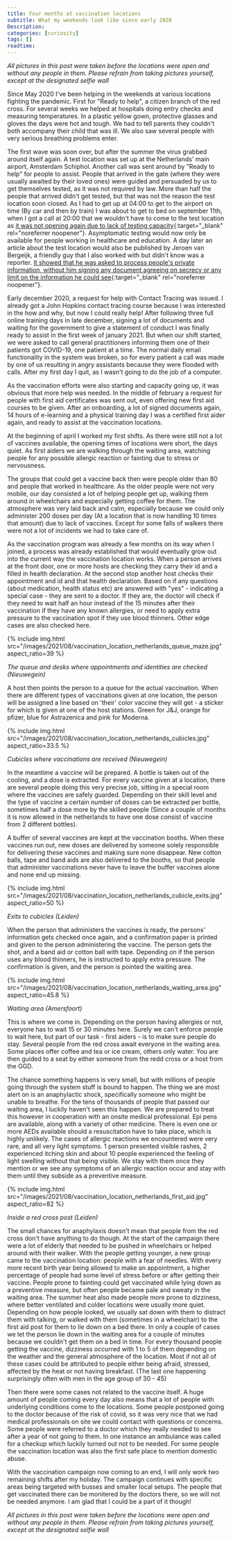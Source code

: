 ```yaml
---
title: Four months at vaccination locations
subtitle: What my weekends look like since early 2020
Description:
categories: [curiosity]
tags: []
readtime:
---
```


_All pictures in this post were taken before the locations were open and without any people in them. Please refrain from taking pictures yourself, except at the designated selfie wall_

Since May 2020 I've been helping in the weekends at various locations fighting the pandemic. First for "Ready to help", a citizen branch of the red cross. For several weeks we helped at hospitals doing entry checks and measuring temperatures. In a plastic yellow gown, protective glasses and gloves the days were hot and tough. We had to tell parents they couldn't both accompany their child that was ill. We also saw several people with very serious breathing problems enter.

The first wave was soon over, but after the summer the virus grabbed around itself again. A test location was set up at the Netherlands' main airport, Amsterdam Schiphol. Another call was sent around by "Ready to help" for people to assist. People that arrived in the gate (where they were usually awaited by their loved ones) were guided and persuaded by us to get themselves tested, as it was not required by law. More than half the people that arrived didn't get tested, but that was not the reason the test location soon closed. As I had to get up at 04:00 to get to the airport on time (By car and then by train) I was about to get to bed on september 11th, when I got a call at 20:00 that we wouldn't have to come to the test location as [it was not opening again due to lack of testing capacity](https://www.ggdkennemerland.nl/nieuws/2020/09/Kabinetsbesluit-teststraat-Schiphol-tijdelijk-dicht){:target="_blank" rel="noreferrer noopener"}. Asymptomatic testing would now only be available for people working in healthcare and education. A day later an article about the test location would also be published by Jeroen van Bergeijk, a friendly guy that I also worked with but didn't know was a reporter. [It showed that he was asked to process people's private information, without him signing any document agreeing on secrecy or any limit on the information he could see](https://www.volkskrant.nl/nieuws-achtergrond/ik-werkte-in-de-teststraat-op-schiphol-corona-testing-this-way-maar-mensen-liepen-me-straal-voorbij~bf015da7/){:target="_blank" rel="noreferrer noopener"}.  

Early december 2020, a request for help with Contact Tracing was issued. I already got a John Hopkins contact tracing course because I was interested in the how and why, but now I could really help! After following three full online training days in late december, signing a lot of documents and waiting for the government to give a statement of conduct I was finally ready to assist in the first week of january 2021. But when our shift started, we were asked to call general practitioners informing them one of their patients got COVID-19, one patient at a time. The normal daily email functionality in the system was broken, so for every patient a call was made by one of us resulting in angry assistants because they were flooded with calls. After my first day I quit, as I wasn't going to do the job of a computer.

As the vaccination efforts were also starting and capacity going up, it was obvious that more help was needed. In the middle of february a request for people with first aid certificates was sent out, even offering new first aid courses to be given. After an onboarding, a lot of signed documents again, 14 hours of e-learning and a physical training day I was a certified first aider again, and ready to assist at the vaccination locations.

At the beginning of april I worked my first shifts. As there were still not a lot of vaccines available, the opening times of locations were short, the days quiet. As first aiders we are walking through the waiting area, watching people for any possible allergic reaction or fainting due to stress or nervousness.

The groups that could get a vaccine back then were people older than 80 and people that worked in healthcare. As the older people were not very mobile, our day consisted a lot of helping people get up, walking them around in wheelchairs and especially getting coffee for them. The atmosphere was very laid back and calm, especially because we could only administer 200 doses per day (At a location that is now handling 10 times that amount) due to lack of vaccines. Except for some falls of walkers there were not a lot of incidents we had to take care of.

As the vaccination program was already a few months on its way when I joined, a process was already established that would eventually grow out into the current way the vaccination location works. When a person arrives at the front door, one or more hosts are checking they carry their id and a filled in health declaration. At the second stop another host checks their appointment and id and that health declaration. Based on if any questions (about medication, health status etc) are answered with "yes" - indicating a special case - they are sent to a doctor. If they are, the doctor will check if they need to wait half an hour instead of the 15 minutes after their vaccination if they have any known allergies, or need to apply extra pressure to the vaccination spot if they use blood thinners. Other edge cases are also checked here.

{% include img.html src="/images/2021/08/vaccination_location_netherlands_queue_maze.jpg" aspect_ratio=39 %}

_The queue and desks where appointments and identities are checked (Nieuwegein)_

A host then points the person to a queue for the actual vaccination. When there are different types of vaccinations given at one location, the person will be assigned a line based on 'their' color vaccine they will get - a sticker for which is given at one of the host stations. Green for J&J, orange for pfizer, blue for Astrazenica and pink for Moderna. 

{% include img.html src="/images/2021/08/vaccination_location_netherlands_cubicles.jpg" aspect_ratio=33.5 %}

_Cubicles where vaccinations are received (Nieuwegein)_

In the meantime a vaccine will be prepared. A bottle is taken out of the cooling, and a dose is extracted. For every vaccine given at a location, there are several people doing this very precise job, sitting in a special room where the vaccines are safely guarded. Depending on their skill level and the type of vaccine a certain number of doses can be extracted per bottle, sometimes half a dose more by the skilled people (Since a couple of months it is now allowed in the netherlands to have one dose consist of vaccine from 2 different bottles).

A buffer of several vaccines are kept at the vaccination booths. When these vaccines run out, new doses are delivered by someone solely responsible for delivering these vaccines and making sure none disappear. New cotton balls, tape and band aids are also delivered to the booths, so that people that administer vaccinations never have to leave the buffer vaccines alone and none end up missing.


{% include img.html src="/images/2021/08/vaccination_location_netherlands_cubicle_exits.jpg" aspect_ratio=50 %}

_Exits to cubicles (Leiden)_

When the person that administers the vaccines is ready, the persons' information gets checked once again, and a confirmation paper is printed and given to the person administering the vaccine. The person gets the shot, and a band aid or cotton ball with tape. Depending on if the person uses any blood thinners, he is instructed to apply extra pressure. The confirmation is given, and the person is pointed the waiting area.


{% include img.html src="/images/2021/08/vaccination_location_netherlands_waiting_area.jpg" aspect_ratio=45.8 %}

_Waiting area (Amersfoort)_

This is where we come in. Depending on the person having allergies or not, everyone has to wait 15 or 30 minutes here. Surely we can't enforce people to wait here, but part of our task - first aiders - is to make sure people do stay. Several people from the red cross await everyone in the waiting area. Some places offer coffee and tea or ice cream, others only water. You are then guided to a seat by either someone from the redd cross or a host from the GGD.

The chance something happens is very small, but with millions of people going through the system stuff is bound to happen. The thing we are most alert on is an anaphylactic shock, specifically someone who might be unable to breathe. For the tens of thousands of people that passed our waiting area, I luckily haven't seen this happen. We are prepared to treat this however in cooperation with an onsite medical professional. Epi pens are available, along with a variety of other medicine. There is even one or more AEDs available should a resuscitation have to take place, which is highly unlikely. The cases of allergic reactions we encountered were very rare, and all very light symptoms. 1 person presented visible rashes, 2 experienced itching skin and about 10 people experienced the feeling of light swelling without that being visible. We stay with them once they mention or we see any symptoms of an allergic reaction occur and stay with them until they subside as a preventive measure. 


{% include img.html src="/images/2021/08/vaccination_location_netherlands_first_aid.jpg" aspect_ratio=82 %}

_Inside a red cross post (Leiden)_

The small chances for anaphylaxis doesn't mean that people from the red cross don't have anything to do though. At the start of the campaign there were a lot of elderly that needed to be pushed in wheelchairs or helped around with their walker. With the people getting younger, a new group came to the vaccination location: people with a fear of needles. With every more recent birth year being allowed to make an appointment, a higher percentage of people had some level of stress before or after getting their vaccine. People prone to fainting could get vaccinated while lying down as a preventive measure, but often people became pale and sweaty in the waiting area. The summer heat also made people more prone to dizziness, where better ventilated and colder locations were usually more quiet. Depending on how people looked, we usually sat down with them to distract them with talking, or walked with them (sometimes in a wheelchair) to the first aid post for them to lie down on a bed there. In only a couple of cases we let the person lie down in the waiting area for a couple of minutes because we couldn't get them on a bed in time. For every thousand people getting the vaccine, dizziness occurred with 1 to 5 of them depending on the weather and the general atmosphere of the location. Most if not all of these cases could be attributed to people either being afraid, stressed, affected by the heat or not having breakfast. (The last one happening surprisingly often with men in the age group of 30 - 45) 

Then there were some cases not related to the vaccine itself. A huge amount of people coming every day also means that a lot of people with underlying conditions come to the locations. Some people postponed going to the doctor because of the risk of covid, so it was very nice that we had medical professionals on site we could contact with questions or concerns. Some people were referred to a doctor which they really needed to see after a year of not going to them. In one instance an ambulance was called for a checkup which luckily turned out not to be needed. For some people the vaccination location was also the first safe place to mention domestic abuse.

With the vaccination campaign now coming to an end, I will only work two remaining shifts after my holiday. The campaign continues with specific areas being targeted with busses and smaller local setups. The people that get vaccinated there can be monitered by the doctors there, so we will not be needed anymore. I am glad that I could be a part of it though!

_All pictures in this post were taken before the locations were open and without any people in them. Please refrain from taking pictures yourself, except at the designated selfie wall_
